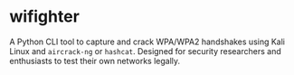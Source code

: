 # wifighter
A Python CLI tool to capture and crack WPA/WPA2 handshakes using Kali Linux and `aircrack-ng` or `hashcat`. Designed for security researchers and enthusiasts to test their own networks legally.
